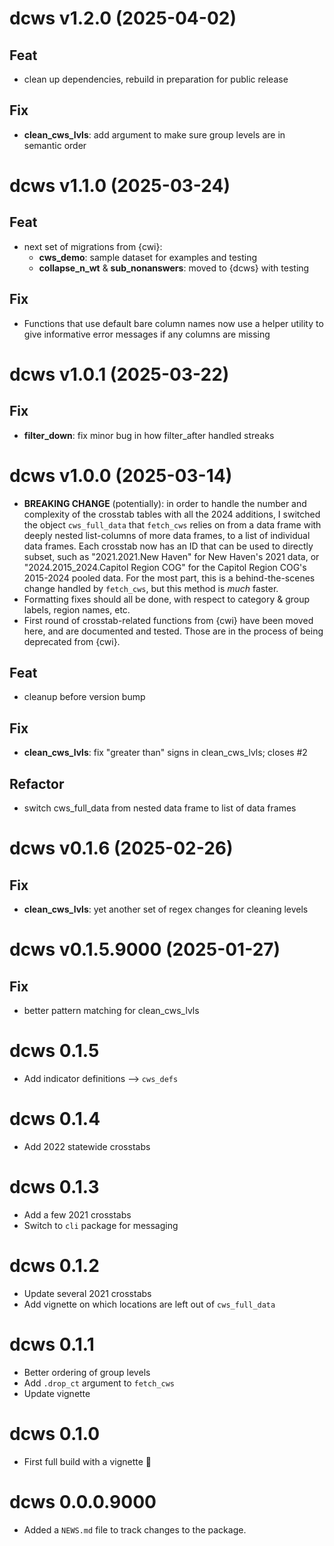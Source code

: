 # dcws v1.2.0 (2025-04-02)

## Feat

- clean up dependencies, rebuild in preparation for public release

## Fix

- **clean_cws_lvls**: add argument to make sure group levels are in semantic order

# dcws v1.1.0 (2025-03-24)

## Feat

- next set of migrations from {cwi}:
  - **cws_demo**: sample dataset for examples and testing
  - **collapse_n_wt** & **sub_nonanswers**: moved to {dcws} with testing

## Fix

- Functions that use default bare column names now use a helper utility to give informative error messages if any columns are missing

# dcws v1.0.1 (2025-03-22)

## Fix

- **filter_down**: fix minor bug in how filter_after handled streaks

# dcws v1.0.0 (2025-03-14)

* **BREAKING CHANGE** (potentially): in order to handle the number and complexity of the crosstab tables with all the 2024 additions, I switched the object `cws_full_data` that `fetch_cws` relies on from a data frame with deeply nested list-columns of more data frames, to a list of individual data frames. Each crosstab now has an ID that can be used to directly subset, such as "2021.2021.New Haven" for New Haven's 2021 data, or "2024.2015_2024.Capitol Region COG" for the Capitol Region COG's 2015-2024 pooled data. For the most part, this is a behind-the-scenes change handled by `fetch_cws`, but this method is _much_ faster.
* Formatting fixes should all be done, with respect to category & group labels, region names, etc.
* First round of crosstab-related functions from {cwi} have been moved here, and are documented and tested. Those are in the process of being deprecated from {cwi}.

## Feat

- cleanup before version bump

## Fix

- **clean_cws_lvls**: fix "greater than" signs in clean_cws_lvls; closes #2

## Refactor

- switch cws_full_data from nested data frame to list of data frames

# dcws v0.1.6 (2025-02-26)

## Fix

- **clean_cws_lvls**: yet another set of regex changes for cleaning levels

# dcws v0.1.5.9000 (2025-01-27)

## Fix

- better pattern matching for clean_cws_lvls


# dcws 0.1.5

* Add indicator definitions --> `cws_defs`

# dcws 0.1.4

* Add 2022 statewide crosstabs

# dcws 0.1.3

* Add a few 2021 crosstabs
* Switch to `cli` package for messaging

# dcws 0.1.2

* Update several 2021 crosstabs
* Add vignette on which locations are left out of `cws_full_data`

# dcws 0.1.1

* Better ordering of group levels
* Add `.drop_ct` argument to `fetch_cws`
* Update vignette

# dcws 0.1.0

* First full build with a vignette :tada:

# dcws 0.0.0.9000

* Added a `NEWS.md` file to track changes to the package.

